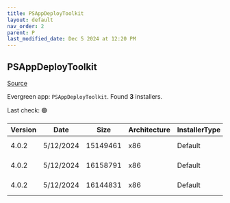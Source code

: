 ```yaml
---
title: PSAppDeployToolkit
layout: default
nav_order: 2
parent: P
last_modified_date: Dec 5 2024 at 12:20 PM
---
```


## PSAppDeployToolkit

[Source](https://psappdeploytoolkit.com/)

Evergreen app: `PSAppDeployToolkit`. Found **3** installers.

Last check: 🟢

| Version | Date      | Size     | Architecture | InstallerType | Type | URI                                                                                                                                                                                                                                        |
| ------- | --------- | -------- | ------------ | ------------- | ---- | ------------------------------------------------------------------------------------------------------------------------------------------------------------------------------------------------------------------------------------------ |
| 4.0.2   | 5/12/2024 | 15149461 | x86          | Default       | zip  | [https://github.com/PSAppDeployToolkit/PSAppDeployToolkit/releases/download/4.0.2/PSAppDeployToolkit.zip](https://github.com/PSAppDeployToolkit/PSAppDeployToolkit/releases/download/4.0.2/PSAppDeployToolkit.zip)                         |
| 4.0.2   | 5/12/2024 | 16158791 | x86          | Default       | zip  | [https://github.com/PSAppDeployToolkit/PSAppDeployToolkit/releases/download/4.0.2/PSAppDeployToolkit_Template_v3.zip](https://github.com/PSAppDeployToolkit/PSAppDeployToolkit/releases/download/4.0.2/PSAppDeployToolkit_Template_v3.zip) |
| 4.0.2   | 5/12/2024 | 16144831 | x86          | Default       | zip  | [https://github.com/PSAppDeployToolkit/PSAppDeployToolkit/releases/download/4.0.2/PSAppDeployToolkit_Template_v4.zip](https://github.com/PSAppDeployToolkit/PSAppDeployToolkit/releases/download/4.0.2/PSAppDeployToolkit_Template_v4.zip) |
